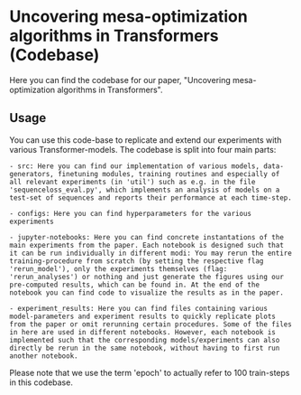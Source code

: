 # Uncovering mesa-optimization algorithms in Transformers (Codebase)

Here you can find the codebase for our paper, "Uncovering mesa-optimization algorithms in Transformers".

## Usage

You can use this code-base to replicate and extend our experiments with various Transformer-models.
The codebase is split into four main parts:

    - src: Here you can find our implementation of various models, data-generators, finetuning modules, training routines and especially of all relevant experiments (in 'util') such as e.g. in the file 'sequenceloss_eval.py', which implements an analysis of models on a test-set of sequences and reports their performance at each time-step.

    - configs: Here you can find hyperparameters for the various experiments

    - jupyter-notebooks: Here you can find concrete instantations of the main experiments from the paper. Each notebook is designed such that it can be run individually in different modi: You may rerun the entire training-procedure from scratch (by setting the respective flag 'rerun_model'), only the experiments themselves (flag: 'rerun_analyses') or nothing and just generate the figures using our pre-computed results, which can be found in. At the end of the notebook you can find code to visualize the results as in the paper.

    - experiment_results: Here you can find files containing various model-parameters and experiment results to quickly replicate plots from the paper or omit rerunning certain procedures. Some of the files in here are used in different notebooks. However, each notebook is implemented such that the corresponding models/experiments can also directly be rerun in the same notebook, without having to first run another notebook.

Please note that we use the term 'epoch' to actually refer to 100 train-steps in this codebase.
